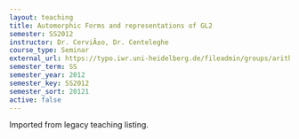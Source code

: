 ```yaml
---
layout: teaching
title: Automorphic Forms and representations of GL2
semester: SS2012
instructor: Dr. CerviÃ±o, Dr. Centeleghe
course_type: Seminar
external_url: https://typo.iwr.uni-heidelberg.de/fileadmin/groups/arithgeo/templates/data/Hauptseminare/AutomorphicFormsAndRepresentationsForGL2_CentelegheCervinoChekaru.pdf
semester_term: SS
semester_year: 2012
semester_key: SS2012
semester_sort: 20121
active: false
---
```

Imported from legacy teaching listing.
